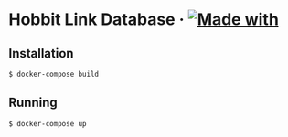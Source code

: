 # Hobbit Link Database &middot; [![Made with](https://img.shields.io/badge/made%20with-mysql-blue)](https://www.mysql.com/products/enterprise/database/)

## Installation
```bash
$ docker-compose build
```

## Running
```bash
$ docker-compose up
```
